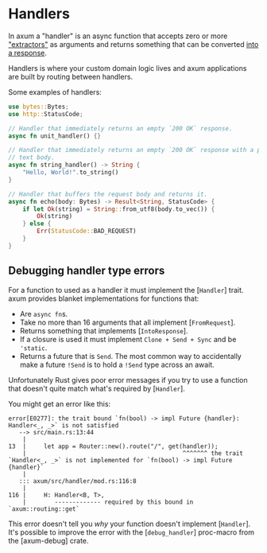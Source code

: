 # Handlers

In axum a "handler" is an async function that accepts zero or more
["extractors"](#extractors) as arguments and returns something that
can be converted [into a response](#building-responses).

Handlers is where your custom domain logic lives and axum applications are
built by routing between handlers.

Some examples of handlers:

```rust
use bytes::Bytes;
use http::StatusCode;

// Handler that immediately returns an empty `200 OK` response.
async fn unit_handler() {}

// Handler that immediately returns an empty `200 OK` response with a plain
// text body.
async fn string_handler() -> String {
    "Hello, World!".to_string()
}

// Handler that buffers the request body and returns it.
async fn echo(body: Bytes) -> Result<String, StatusCode> {
    if let Ok(string) = String::from_utf8(body.to_vec()) {
        Ok(string)
    } else {
        Err(StatusCode::BAD_REQUEST)
    }
}
```

## Debugging handler type errors

For a function to used as a handler it must implement the [`Handler`] trait.
axum provides blanket implementations for functions that:

- Are `async fn`s.
- Take no more than 16 arguments that all implement [`FromRequest`].
- Returns something that implements [`IntoResponse`].
- If a closure is used it must implement `Clone + Send + Sync` and be
`'static`.
- Returns a future that is `Send`. The most common way to accidentally make a
future `!Send` is to hold a `!Send` type across an await.

Unfortunately Rust gives poor error messages if you try to use a function
that doesn't quite match what's required by [`Handler`].

You might get an error like this:

```not_rust
error[E0277]: the trait bound `fn(bool) -> impl Future {handler}: Handler<_, _>` is not satisfied
   --> src/main.rs:13:44
    |
13  |     let app = Router::new().route("/", get(handler));
    |                                            ^^^^^^^ the trait `Handler<_, _>` is not implemented for `fn(bool) -> impl Future {handler}`
    |
   ::: axum/src/handler/mod.rs:116:8
    |
116 |     H: Handler<B, T>,
    |        ------------- required by this bound in `axum::routing::get`
```

This error doesn't tell you _why_ your function doesn't implement
[`Handler`]. It's possible to improve the error with the [`debug_handler`]
proc-macro from the [axum-debug] crate.
